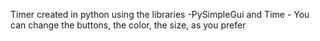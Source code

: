 Timer created in python using the libraries -PySimpleGui and Time - You can change the buttons, the color, the size, as you prefer
